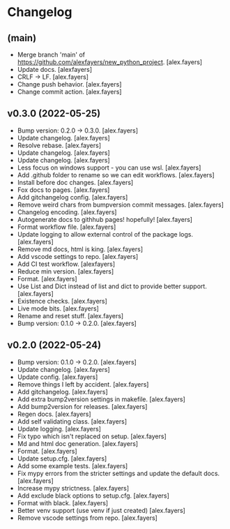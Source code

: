 Changelog
=========


(main)
------
- Merge branch 'main' of
  https://github.com/alexfayers/new_python_project. [alex.fayers]
- Update docs. [alexfayers]
- CRLF -> LF. [alex.fayers]
- Change push behavior. [alex.fayers]
- Change commit action. [alex.fayers]


v0.3.0 (2022-05-25)
-------------------
- Bump version: 0.2.0 -> 0.3.0. [alex.fayers]
- Update changelog. [alex.fayers]
- Resolve rebase. [alex.fayers]
- Update changelog. [alex.fayers]
- Update changelog. [alex.fayers]
- Less focus on windows support - you can use wsl. [alex.fayers]
- Add .github folder to rename so we can edit workflows. [alex.fayers]
- Install before doc changes. [alex.fayers]
- Fox docs to pages. [alex.fayers]
- Add gitchangelog config. [alex.fayers]
- Remove weird chars from bumpversion commit messages. [alex.fayers]
- Changelog encoding. [alex.fayers]
- Autogenerate docs to githhub pages! hopefully! [alex.fayers]
- Format workflow file. [alex.fayers]
- Update logging to allow external control of the package logs.
  [alex.fayers]
- Remove md docs, html is king. [alex.fayers]
- Add vscode settings to repo. [alex.fayers]
- Add CI test workflow. [alexfayers]
- Reduce min version. [alex.fayers]
- Format. [alex.fayers]
- Use List and Dict instead of list and dict to provide better support.
  [alex.fayers]
- Existence checks. [alex.fayers]
- Live mode bits. [alex.fayers]
- Rename and reset stuff. [alex.fayers]
- Bump version: 0.1.0 -> 0.2.0. [alex.fayers]


v0.2.0 (2022-05-24)
-------------------
- Bump version: 0.1.0 → 0.2.0. [alex.fayers]
- Update changelog. [alex.fayers]
- Update config. [alex.fayers]
- Remove things I left by accident. [alex.fayers]
- Add gitchangelog. [alex.fayers]
- Add extra bump2version settings in makefile. [alex.fayers]
- Add bump2version for releases. [alex.fayers]
- Regen docs. [alex.fayers]
- Add self validating class. [alex.fayers]
- Update logging. [alex.fayers]
- Fix typo which isn't replaced on setup. [alex.fayers]
- Md and html doc generation. [alex.fayers]
- Format. [alex.fayers]
- Update setup.cfg. [alex.fayers]
- Add some example tests. [alex.fayers]
- Fix mypy errors from the stricter settings and update the default
  docs. [alex.fayers]
- Increase mypy strictness. [alex.fayers]
- Add exclude black options to setup.cfg. [alex.fayers]
- Format with black. [alex.fayers]
- Better venv support (use venv if just created) [alex.fayers]
- Remove vscode settings from repo. [alex.fayers]


